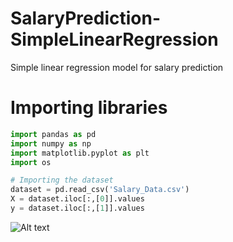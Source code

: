 # SalaryPrediction-SimpleLinearRegression
Simple linear regression model for salary prediction
# Importing libraries
```python
import pandas as pd
import numpy as np
import matplotlib.pyplot as plt
import os

# Importing the dataset
dataset = pd.read_csv('Salary_Data.csv')
X = dataset.iloc[:,[0]].values
y = dataset.iloc[:,[1]].values
```
<img src="/path/to/img.jpg" alt="Alt text" title="Optional title">
